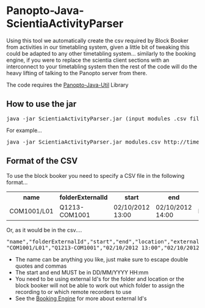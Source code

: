 Panopto-Java-ScientiaActivityParser
===================================

Using this tool we automatically create the csv required by Block Booker from activities in our timetabling system, given a little bit of tweaking this could be adapted to any other timetabling system... similarly to the booking engine, if you were to replace the scientia client sections with an interconnect to your timetabling system then the rest of the code will do the heavy lifting of talking to the Panopto server from there.

The code requires the [Panopto-Java-Util](https://github.com/andmar8/Panopto-Java-Util) Library

How to use the jar
------------------

<pre>
java -jar ScientiaActivityParser.jar (input modules .csv file) (scientia activity endpoint) (scientia moduleMembership endpoint) (output .csv file) ([Optional: module prefix to append to output])
</pre>

For example...

<pre>
java -jar ScientiaActivityParser.jar modules.csv http://timetableserver.example.com:8080/Scientia/TimetableXMLReportEngine/Default.aspx?LocationsActivitiesAndSchedulesEndpoint&module= http://timetableserver.example.com:8080/Scientia/TimetableXMLReportEngine/Default.aspx?modulesForAStaffIdEndpoint&moduleid= sessionsToSchedule.csv
</pre>

Format of the CSV
-----------------

To use the block booker you need to specify a CSV file in the following format...

<table>
<tr>
	<th>name</th>
	<th>folderExternalId</th>
	<th>start</th>
	<th>end</th>
	<th>location</th>
	<th>externalId</th>
</tr>
<tr>
	<td>COM1001/L01</td>
	<td>Q1213-COM1001</td>
	<td>02/10/2012 13:00</td>
	<td>02/10/2012 14:00</td>
	<td>BLDG.1.10</td>
	<td>#SPLUS123456</td>
</tr>
<table>

Or, as it would be in the csv....

<pre>
"name","folderExternalId","start","end","location","externalId"
"COM1001/L01","Q1213-COM1001","02/10/2012 13:00","02/10/2012 14:00","BLDG.1.10","#SPLUS123456"
</pre>

* The name can be anything you like, just make sure to escape double quotes and commas
* The start and end MUST be in DD/MM/YYYY HH:mm
* You need to be using external Id's for the folder and location or the block booker will not be able to work out which folder to assign the recording to or which remote recorders to use
* See the [Booking Engine](https://github.com/andmar8/Panopto-PHP-Booking-Engine) for more about external Id's

